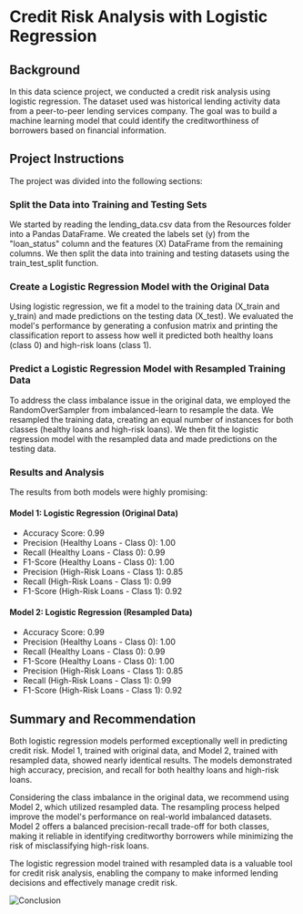# Credit Risk Analysis with Logistic Regression

## Background

In this data science project, we conducted a credit risk analysis using logistic regression. The dataset used was historical lending activity data from a peer-to-peer lending services company. The goal was to build a machine learning model that could identify the creditworthiness of borrowers based on financial information.

## Project Instructions

The project was divided into the following sections:

### Split the Data into Training and Testing Sets

We started by reading the lending_data.csv data from the Resources folder into a Pandas DataFrame. We created the labels set (y) from the "loan_status" column and the features (X) DataFrame from the remaining columns. We then split the data into training and testing datasets using the train_test_split function.

### Create a Logistic Regression Model with the Original Data

Using logistic regression, we fit a model to the training data (X_train and y_train) and made predictions on the testing data (X_test). We evaluated the model's performance by generating a confusion matrix and printing the classification report to assess how well it predicted both healthy loans (class 0) and high-risk loans (class 1).

### Predict a Logistic Regression Model with Resampled Training Data

To address the class imbalance issue in the original data, we employed the RandomOverSampler from imbalanced-learn to resample the data. We resampled the training data, creating an equal number of instances for both classes (healthy loans and high-risk loans). We then fit the logistic regression model with the resampled data and made predictions on the testing data.

### Results and Analysis

The results from both models were highly promising:

#### Model 1: Logistic Regression (Original Data)

- Accuracy Score: 0.99
- Precision (Healthy Loans - Class 0): 1.00
- Recall (Healthy Loans - Class 0): 0.99
- F1-Score (Healthy Loans - Class 0): 1.00
- Precision (High-Risk Loans - Class 1): 0.85
- Recall (High-Risk Loans - Class 1): 0.99
- F1-Score (High-Risk Loans - Class 1): 0.92

#### Model 2: Logistic Regression (Resampled Data)

- Accuracy Score: 0.99
- Precision (Healthy Loans - Class 0): 1.00
- Recall (Healthy Loans - Class 0): 0.99
- F1-Score (Healthy Loans - Class 0): 1.00
- Precision (High-Risk Loans - Class 1): 0.85
- Recall (High-Risk Loans - Class 1): 0.99
- F1-Score (High-Risk Loans - Class 1): 0.92

## Summary and Recommendation

Both logistic regression models performed exceptionally well in predicting credit risk. Model 1, trained with original data, and Model 2, trained with resampled data, showed nearly identical results. The models demonstrated high accuracy, precision, and recall for both healthy loans and high-risk loans.

Considering the class imbalance in the original data, we recommend using Model 2, which utilized resampled data. The resampling process helped improve the model's performance on real-world imbalanced datasets. Model 2 offers a balanced precision-recall trade-off for both classes, making it reliable in identifying creditworthy borrowers while minimizing the risk of misclassifying high-risk loans.

The logistic regression model trained with resampled data is a valuable tool for credit risk analysis, enabling the company to make informed lending decisions and effectively manage credit risk.

![Conclusion](conclusion.jpg)
